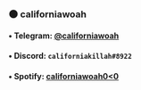 ### 🌑 californiawoah

#### • Telegram: [@californiawoah](https://t.me/californiawoah)
#### • Discord: `californiakillah#8922`
#### • Spotify: [californiawoah0<0](https://open.spotify.com/user/9uow9ee3tthe13tv2q7x84yq8)


